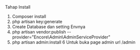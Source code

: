 Tahap Install 

1. Composer install 
2. php artisan key:generate
3. Create Database dan setting Envnya
4. php artisan vendor:publish --provider="Encore\Admin\AdminServiceProvider"
5. php artisan admin:install
6  Untuk buka page admin url /admin

